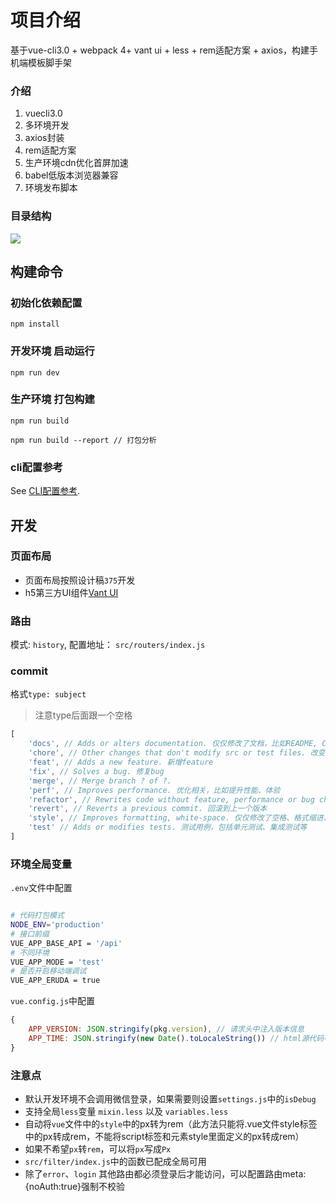 # 项目介绍

基于vue-cli3.0 + webpack 4+ vant ui + less + rem适配方案 + axios，构建手机端模板脚手架

### 介绍

 1. vuecli3.0      
 2. 多环境开发       
 3. axios封装         
 4. rem适配方案        
 5. 生产环境cdn优化首屏加速
 6. babel低版本浏览器兼容
 7. 环境发布脚本
 
### 目录结构
![](./public/目录结构.png)

## 构建命令
### 初始化依赖配置
```
npm install
```

### 开发环境 启动运行
```
npm run dev
```

### 生产环境 打包构建
```
npm run build

npm run build --report // 打包分析
```


### cli配置参考
See [CLI配置参考](https://cli.vuejs.org/zh/config/).


## 开发

### 页面布局
- 页面布局按照设计稿`375`开发
- h5第三方UI组件[Vant UI](https://youzan.github.io/vant/#/zh-CN/intro)


### 路由
模式: `history`, 配置地址： `src/routers/index.js`

### commit
格式`type: subject`

> 注意type后面跟一个空格

```javascript
[
    'docs', // Adds or alters documentation. 仅仅修改了文档，比如README, CHANGELOG, CONTRIBUTE等等
    'chore', // Other changes that don't modify src or test files. 改变构建流程、或者增加依赖库、工具等
    'feat', // Adds a new feature. 新增feature
    'fix', // Solves a bug. 修复bug
    'merge', // Merge branch ? of ?.
    'perf', // Improves performance. 优化相关，比如提升性能、体验
    'refactor', // Rewrites code without feature, performance or bug changes. 代码重构，没有加新功能或者修复bug
    'revert', // Reverts a previous commit. 回滚到上一个版本
    'style', // Improves formatting, white-space. 仅仅修改了空格、格式缩进、都好等等，不改变代码逻辑
    'test' // Adds or modifies tests. 测试用例，包括单元测试、集成测试等
]
```

### 环境全局变量

`.env`文件中配置
```bash

# 代码打包模式
NODE_ENV='production'
# 接口前缀
VUE_APP_BASE_API = '/api'
# 不同环境
VUE_APP_MODE = 'test'
# 是否开启移动端调试
VUE_APP_ERUDA = true

```

`vue.config.js`中配置
```javascript
{
    APP_VERSION: JSON.stringify(pkg.version), // 请求头中注入版本信息
    APP_TIME: JSON.stringify(new Date().toLocaleString()) // html源代码中注入发布时间
}
```


### 注意点

- 默认开发环境不会调用微信登录，如果需要则设置`settings.js`中的`isDebug`
- 支持全局`less`变量 `mixin.less` 以及 `variables.less`
- 自动将`vue`文件中的`style`中的px转为rem（此方法只能将.vue文件style标签中的px转成rem，不能将script标签和元素style里面定义的px转成rem）
- 如果不希望`px`转`rem`，可以将`px`写成`Px`
- `src/filter/index.js`中的函数已配成全局可用
- 除了`error`、`login` 其他路由都必须登录后才能访问，可以配置路由meta:{noAuth:true}强制不校验
